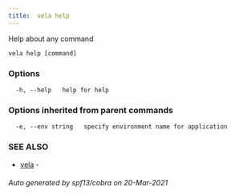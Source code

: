 ```yaml
---
title:  vela help
---
```


Help about any command

```
vela help [command] 
```

### Options

```
  -h, --help   help for help
```

### Options inherited from parent commands

```
  -e, --env string   specify environment name for application
```

### SEE ALSO

* [vela](vela.md)	 - 

###### Auto generated by spf13/cobra on 20-Mar-2021
